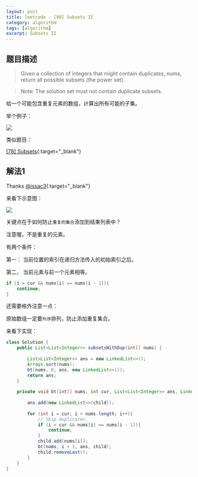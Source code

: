 ```yaml
---
layout: post
title: leetcode - [90] Subsets II
category: algorithm
tags: [algorithm]
excerpt: Subsets II
---
```


## 题目描述  

> Given a collection of integers that might contain duplicates, nums, return all possible subsets (the power set).  

> Note: The solution set must not contain duplicate subsets.   

给一个可能包含重复元素的数组，计算出所有可能的子集。  

举个例子：  

![](https://yyc-images.oss-cn-beijing.aliyuncs.com/leetcode_90_demo.png)  


类似题目：  

[[78] Subsets](http://yaoyichen.cn/algorithm/2020/02/21/leetcode-78.html){:target="_blank"}  



## 解法1  


Thanks [@issac3](https://leetcode.com/problems/subsets/discuss/27281/A-general-approach-to-backtracking-questions-in-Java-(Subsets-Permutations-Combination-Sum-Palindrome-Partitioning)){:target="_blank"}  

来看下示意图：  

![](https://yyc-images.oss-cn-beijing.aliyuncs.com/leetcode_90_key.png)  

关键点在于如何防止`重复的集合`添加到结果列表中？  

注意喔，不是重复的元素。  

有两个条件：  

第一： 当前位置的索引在递归方法传入的初始索引之后。  

第二， 当前元素与前一个元素相等。  

``` java
if (i > cur && nums[i] == nums[i - 1]){
    continue;
}
```

还需要格外注意一点：  

原始数组一定要`升序`排列，防止添加重复集合。  


来看下实现：  

``` java
class Solution {
    public List<List<Integer>> subsetsWithDup(int[] nums) {
        
        List<List<Integer>> ans = new LinkedList<>();
        Arrays.sort(nums);
        bt(nums, 0, ans, new LinkedList<>());
        return ans;
    }
    
    private void bt(int[] nums, int cur, List<List<Integer>> ans, LinkedList<Integer> child){
        
        ans.add(new LinkedList<>(child));
        
        for (int i = cur; i < nums.length; i++){
            // Skip duplicates.
            if (i > cur && nums[i] == nums[i - 1]){
                continue;
            }
            child.add(nums[i]);
            bt(nums, i + 1, ans, child);
            child.removeLast();
        }
    }
}
```

